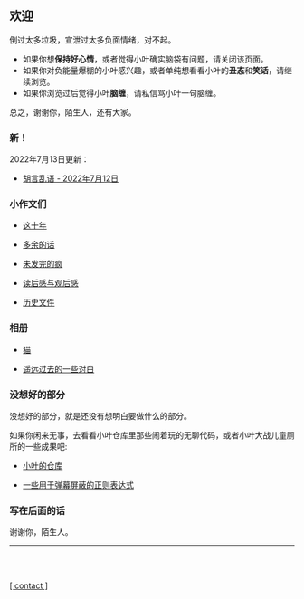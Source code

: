## 欢迎

倒过太多垃圾，宣泄过太多负面情绪，对不起。

- 如果你想**保持好心情**，或者觉得小叶确实脑袋有问题，请关闭该页面。
- 如果你对负能量爆棚的小叶感兴趣，或者单纯想看看小叶的**丑态**和**笑话**，请继续浏览。
- 如果你浏览过后觉得小叶**脑缠**，请私信骂小叶一句脑缠。

总之，谢谢你，陌生人，还有大家。

### 新！

2022年7月13日更新：

- [胡言乱语 - 2022年7月12日](resource/prose/多余的话/胡言乱语/胡言乱语_2022年7月12日.md)

### 小作文们

- [这十年](resource/prose/这十年/navigation.md)

- [多余的话](resource/prose/多余的话/navigation.md)

- [未发完的疯](resource/prose/未发完的疯/navigation.md)

- [读后感与观后感](resource/prose/读后感与观后感/navigation.md)

- [历史文件](resource/prose/历史文件/navigation.md)

### 相册

- [猫](resource/album/navigation.md)

- [遥远过去的一些对白](resource/album/navigation.md)

### 没想好的部分

没想好的部分，就是还没有想明白要做什么的部分。

如果你闲来无事，去看看小叶仓库里那些闹着玩的无聊代码，或者小叶大战儿童厕所的一些成果吧:

- [小叶的仓库](https://github.com/Lingxuan-Ye?tab=repositories)

- [一些用于弹幕屏蔽的正则表达式](resource/misc/一些用于弹幕屏蔽的正则表达式.md)

### 写在后面的话

谢谢你，陌生人。

------

<br>

<br>

[[ contact ]](resource/contact/contact.md)
